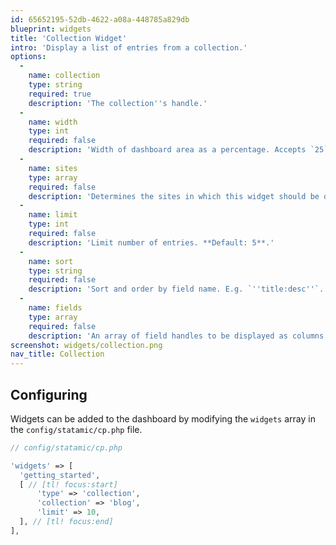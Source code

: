 ```yaml
---
id: 65652195-52db-4622-a08a-448785a829db
blueprint: widgets
title: 'Collection Widget'
intro: 'Display a list of entries from a collection.'
options:
  -
    name: collection
    type: string
    required: true
    description: 'The collection''s handle.'
  -
    name: width
    type: int
    required: false
    description: 'Width of dashboard area as a percentage. Accepts `25`, `33`, `50`, `66`, `75` and `100`.'
  -
    name: sites
    type: array
    required: false
    description: 'Determines the sites in which this widget should be displayed.'
  -
    name: limit
    type: int
    required: false
    description: 'Limit number of entries. **Default: 5**.'
  -
    name: sort
    type: string
    required: false
    description: 'Sort and order by field name. E.g. `''title:desc''`. Defaults to the collection''s settings.'
  -
    name: fields
    type: array
    required: false
    description: 'An array of field handles to be displayed as columns in the widget.'
screenshot: widgets/collection.png
nav_title: Collection
---
```

## Configuring

Widgets can be added to the dashboard by modifying the `widgets` array in the `config/statamic/cp.php` file.

``` php
// config/statamic/cp.php

'widgets' => [
  'getting_started',
  [ // [tl! focus:start]
      'type' => 'collection',
      'collection' => 'blog',
      'limit' => 10,
  ], // [tl! focus:end]
],
